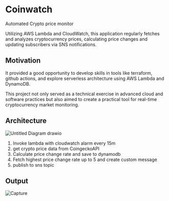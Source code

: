 
# Coinwatch

Automated Crypto price monitor

Utilizing AWS Lambda and CloudWatch, this application regularly fetches and analyzes cryptocurrency prices, calculating price changes and updating subscribers via SNS notifications.



## Motivation

It provided a good opportunity to develop skills in tools like terraform, github actions, and explore serverless architecture using AWS Lambda and DynamoDB. 

This project not only served as a technical exercise in advanced cloud and software practices but also aimed to create a practical tool for real-time cryptocurrency market monitoring.


## Architecture
![Untitled Diagram drawio](https://github.com/flamingo1332/coinwatch/assets/100294322/9b0304f5-7db9-4f93-8b33-3b6e8ef19297)

1. Invoke lambda with cloudwatch alarm every 15m
2. get crypto price data from CoingeckoAPI
3. Calculate price change rate and save to dynamodb
4. Fetch highest price change rate up to 5 and create custom message
5. publish to sns topic


## Output
![Capture](https://github.com/flamingo1332/coinwatch/assets/100294322/9aa52bc8-373e-4135-ba0f-d8ff62002c91)

